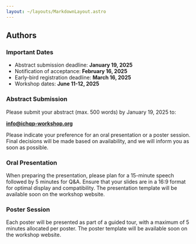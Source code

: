 ```yaml
---
layout: ~/layouts/MarkdownLayout.astro
---
```


## Authors

### Important Dates

- Abstract submission deadline: **January 19, 2025**
- Notification of acceptance: **February 16, 2025**
- Early-bird registration deadline: **March 16, 2025**
- Workshop dates: **June 11-12, 2025**

### Abstract Submission

Please submit your abstract (max. 500 words) by January 19, 2025 to:

**info@ichqp-workshop.org**

<!-- You can download the [abstract template](/abstract-template.docx) to prepare your submission. -->

Please indicate your preference for an oral presentation or a poster session.
Final decisions will be made based on availability, and we will inform you as soon as possible.

### Oral Presentation

When preparing the presentation, please plan for a 15-minute speech followed by 5 minutes for Q&A.
Ensure that your slides are in a 16:9 format for optimal display and compatibility.
The presentation template will be available soon on the workshop website.

### Poster Session

Each poster will be presented as part of a guided tour, with a maximum of 5 minutes allocated per poster.
The poster template will be available soon on the workshop website.
